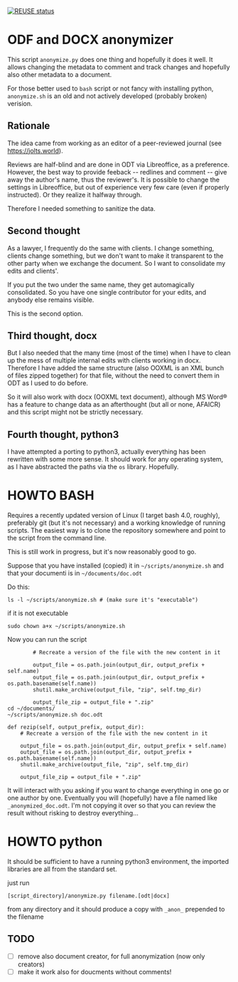 <!--
 *---------------------------------------------------------------------------
    SPDX-FileCopyrightText: Carlo Piana <kappa@piana.eu>

    SPDX-License-Identifier: CC0-1.0
 *---------------------------------------------------------------------------
 -->

[![REUSE status](https://api.reuse.software/badge/github.com/kappapiana/anonymize)](https://api.reuse.software/info/github.com/kappapiana/anonymize)

# ODF and DOCX anonymizer

This script `anonymize.py` does one thing and hopefully it does it well. It allows changing the metadata to comment and track changes and hopefully also other metadata to a document.

For those better used to `bash` script or not fancy with installing python, `anonymize.sh` is an old and not actively developed (probably broken) verision.

## Rationale

The idea came from working as an editor of a peer-reviewed journal (see https://jolts.world).

Reviews are half-blind and are done in ODT via Libreoffice, as a preference. However,
the best way to provide feeback -- redlines and comment -- give away the author's name, thus the reviewer's. It is possible to change the settings in Libreoffice, but out of experience very few care (even if properly instructed). Or they realize it halfway through.

Therefore I needed something to sanitize the data.

## Second thought

As a lawyer, I frequently do the same with clients. I change something, clients change something, but we don't want to make it transparent to the other party when we exchange the document. So I want to consolidate my edits and clients'.

If you put the two under the same name, they get automagically consolidated. So you have one single contributor for your edits, and anybody else remains visible.

This is the second option.

## Third thought, docx

But I also needed that the many time (most of the time) when I have to clean up the mess of multiple internal edits with clients working in docx. Therefore I have added the same structure (also OOXML is an XML bunch of files zipped together) for that file, without the need to convert them in ODT as I used to do before.

So it will also work with docx (OOXML text document), although MS Word® has a feature to change data as an afterthought (but all or none, AFAICR) and this script might not be strictly necessary.

## Fourth thought, python3

I have attempted a porting to python3, actually everything has been rewritten with some more sense. It should work for any operating system, as I have abstracted the paths via the `os` library. Hopefully.

# HOWTO BASH

Requires a recently updated version of Linux (I target bash 4.0, roughly), preferably git (but it's not necessary) and a working knowledge of running scripts. The easiest way is to clone the repository somewhere and point to the script from the command line.

This is still work in progress, but it's now reasonably good to go.

Suppose that you have installed (copied) it in `~/scripts/anonymize.sh` and that your documenti is in `~/documents/doc.odt`

Do this:

```shell
ls -l ~/scripts/anonymize.sh # (make sure it's "executable")
```

if it is not executable

```shell
sudo chown a+x ~/scripts/anonymize.sh
```

Now you can run the script

```shell    def rezip(self, output_prefix, output_dir):
        # Recreate a version of the file with the new content in it

        output_file = os.path.join(output_dir, output_prefix + self.name)
        output_file = os.path.join(output_dir, output_prefix + os.path.basename(self.name))
        shutil.make_archive(output_file, "zip", self.tmp_dir)

        output_file_zip = output_file + ".zip"
cd ~/documents/
~/scripts/anonymize.sh doc.odt
```
    def rezip(self, output_prefix, output_dir):
        # Recreate a version of the file with the new content in it

        output_file = os.path.join(output_dir, output_prefix + self.name)
        output_file = os.path.join(output_dir, output_prefix + os.path.basename(self.name))
        shutil.make_archive(output_file, "zip", self.tmp_dir)

        output_file_zip = output_file + ".zip"
It will interact with you asking if you want to change everything in one go or one author by one. Eventually you will (hopefully) have a file named like `_anonymized_doc.odt`. I'm not copying it over so that you can review the result without risking to destroy everything...


# HOWTO python

It should be sufficient to have a running python3 environment, the imported libraries are all from the standard set.

just run

```
[script_directory]/anonymize.py filename.[odt|docx]

```

from any directory and it should produce a copy with `_anon_` prepended to the filename


## TODO


- [ ] remove also document creator, for full anonymization (now only creators)
- [ ] make it work also for doucments without comments!

